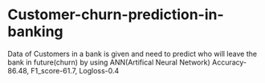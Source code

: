 # Customer-churn-prediction-in-banking
Data of Customers in a bank is given and need to predict who will leave the bank in future(churn) by using ANN(Artifical Neural Network)
Accuracy-86.48,
F1_score-61.7,
Logloss-0.4

